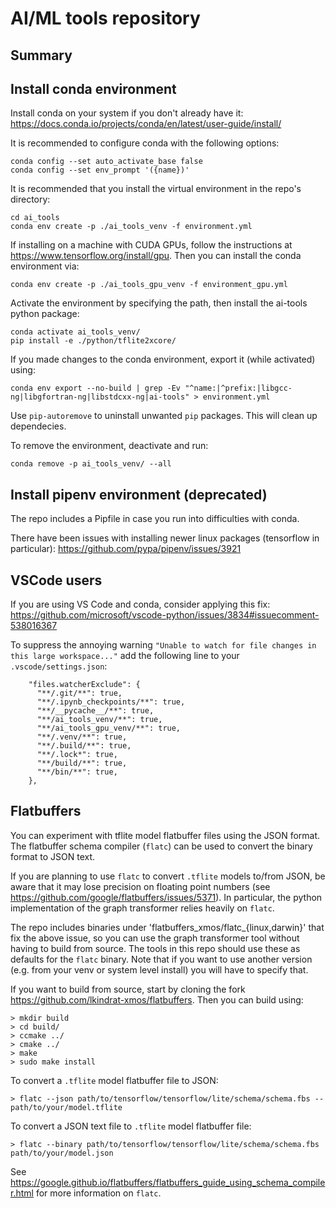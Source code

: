 AI/ML tools repository
======================

Summary
-------


Install conda environment
-------------------------
Install conda on your system if you don't already have it:
https://docs.conda.io/projects/conda/en/latest/user-guide/install/

It is recommended to configure conda with the following options:
```
conda config --set auto_activate_base false
conda config --set env_prompt '({name})'
```

It is recommended that you install the virtual environment in the repo's directory:
```
cd ai_tools
conda env create -p ./ai_tools_venv -f environment.yml
```
If installing on a machine with CUDA GPUs, follow the instructions at https://www.tensorflow.org/install/gpu.
Then you can install the conda environment via:
```
conda env create -p ./ai_tools_gpu_venv -f environment_gpu.yml
```

Activate the environment by specifying the path, then install the ai-tools python package:
```
conda activate ai_tools_venv/
pip install -e ./python/tflite2xcore/
```

If you made changes to the conda environment, export it (while activated) using:
```
conda env export --no-build | grep -Ev "^name:|^prefix:|libgcc-ng|libgfortran-ng|libstdcxx-ng|ai-tools" > environment.yml
```
Use `pip-autoremove` to uninstall unwanted `pip` packages.
This will clean up dependecies.

To remove the environment, deactivate and run:
```
conda remove -p ai_tools_venv/ --all
```

Install pipenv environment (deprecated)
---------------------------------------
The repo includes a Pipfile in case you run into difficulties with conda.

There have been issues with installing newer linux packages (tensorflow in particular):
https://github.com/pypa/pipenv/issues/3921


VSCode users
------------
If you are using VS Code and conda, consider applying this fix:
https://github.com/microsoft/vscode-python/issues/3834#issuecomment-538016367

To suppress the annoying warning `"Unable to watch for file changes in this large workspace..."` add the following line to your `.vscode/settings.json`:
```
    "files.watcherExclude": {
      "**/.git/**": true,
      "**/.ipynb_checkpoints/**": true,
      "**/__pycache__/**": true,
      "**/ai_tools_venv/**": true,
      "**/ai_tools_gpu_venv/**": true,
      "**/.venv/**": true,
      "**/.build/**": true,
      "**/.lock*": true,
      "**/build/**": true,
      "**/bin/**": true,
    },
```

Flatbuffers
-----------
You can experiment with tflite model flatbuffer files using the JSON format.
The flatbuffer schema compiler (`flatc`) can be used to convert the binary format to 
JSON text.

If you are planning to use `flatc` to convert `.tflite` models to/from JSON, be aware that it may lose precision on floating point numbers (see https://github.com/google/flatbuffers/issues/5371).
In particular, the python implementation of the graph transformer relies heavily on `flatc`.

The repo includes binaries under 'flatbuffers_xmos/flatc_{linux,darwin}' that fix the above issue, so you can use the graph transformer tool without having to build from source.
The tools in this repo should use these as defaults for the `flatc` binary.
Note that if you want to use another version (e.g. from your venv or system level install) you will have to specify that.

If you want to build from source, start by cloning the fork https://github.com/lkindrat-xmos/flatbuffers.
Then you can build using:

    > mkdir build
    > cd build/
    > ccmake ../
    > cmake ../
    > make
    > sudo make install

To convert a `.tflite` model flatbuffer file to JSON:

    > flatc --json path/to/tensorflow/tensorflow/lite/schema/schema.fbs -- path/to/your/model.tflite

To convert a JSON text file to `.tflite` model flatbuffer file:

    > flatc --binary path/to/tensorflow/tensorflow/lite/schema/schema.fbs path/to/your/model.json

See https://google.github.io/flatbuffers/flatbuffers_guide_using_schema_compiler.html for more information on `flatc`.
